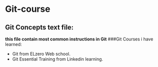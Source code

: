 # Git-course
## Git Concepts text file:
**this file contain most common instructions in Git**
###Git Courses i have learned: 
- Git from ELzero Web school.
- Git Essential Training from Linkedin learning.
